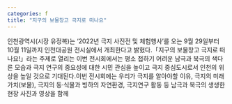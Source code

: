 ```yaml
---
categories: f
title: "지구의 보물창고 극지로 떠나요"
---
```

인천광역시(시장 유정복)는 ‘2022년 극지 사진전 및 체험행사’를 오는 9월 29일부터 10월 11일까지 인천대공원 전시실에서 개최한다고 밝혔다.「지구의 보물창고 극지로 떠나요!」라는 주제로 열리는 이번 전시회에서는 평소 접하기 어려운 남극과 북극의 색다른 모습과 극지 연구의 중요성에 대한 시민 관심을 높이고 극지 중심도시로서 인천의 위상을 높일 것으로 기대된다.이번 전시회에는 우리가 극지를 알아야할 이유, 극지의 미래가치(보물), 극지의 동·식물과 빙하의 자연환경, 극지연구 활동 등 남극과 북극의 생생한 현장 사진과 영상을 함께